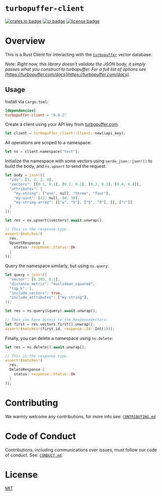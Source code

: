 # `turbopuffer-client`

[![crates.io badge](https://img.shields.io/crates/v/turbopuffer-client.svg)](https://crates.io/crates/turbopuffer-client)
[![ci badge](https://github.com/ragkit/turbopuffer-client/actions/workflows/ci.yml/badge.svg)](https://github.com/ragkit/turbopuffer-client/actions)
[![license badge](https://img.shields.io/badge/license-MIT-blue)](./LICENSE)

# Overview

This is a Rust Client for interacting with the [`turbopuffer`](https://turbopuffer.com/) vector database.

_Note: Right now, this library doesn't validate the JSON body, it simply passes what you construct to turbopuffer. For a full list of options see [https://turbopuffer.com/docs](https://turbopuffer.com/docs)._

## Usage

Install via `Cargo.toml`:

```toml
[dependencies]
turbopuffer-client = "0.0.2"
```

Create a client using your API key from [turbopuffer.com](https://turbopuffer.com/):

```rust
let client = turbopuffer_client::Client::new(&api_key);
```

All operations are scoped to a namespace:

```rust
let ns = client.namespace("test");
```

Initialize the namespace with some vectors using `serde_json::json!()` to build the body, and `ns.upsert` to send the request:

```rust
let body = json!({
  "ids": [1, 2, 3, 4],
  "vectors": [[0.1, 0.1], [0.2, 0.2], [0.3, 0.3], [0.4, 0.4]],
  "attributes": {
    "my-string": ["one", null, "three", "four"],
    "my-uint": [12, null, 84, 39],
    "my-string-array": [["a", "b"], ["b", "d"], [], ["c"]]
  }
});

let res = ns.upsert(&vectors).await.unwrap();

// This is the response type.
assert!(matches!(
  res,
  UpsertResponse {
    status: response::Status::Ok
  }
));
```

Query the namespace similarly, but using `ns.query`:

```rust
let query = json!({
  "vector": [0.105, 0.1],
  "distance_metric": "euclidean_squared",
  "top_k": 1,
  "include_vectors": true,
  "include_attributes": ["my-string"],
});

let res = ns.query(&query).await.unwrap();

// Then you have access to the ResponseVectors:
let first = res.vectors.first().unwrap();
assert!(matches!(first.id, response::Id::Int(1)));
```

Finally, you can delete a namespace using `ns.delete`:

```rust
let res = ns.delete().await.unwrap();

// This is the response type.
assert!(matches!(
  res,
  DeleteResponse {
    status: response::Status::Ok
  }
));
```

# Contributing

We warmly welcome any contributions, for more info see: [`CONTRIBUTING.md`](./CONTRIBUTING.md)

# Code of Conduct

Contributions, including communications over issues, must follow our code of conduct. See: [`CONDUCT.md`](./CONDUCT.md).

# License

[MIT](./LICENSE)
